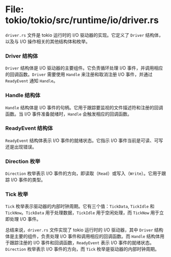 # File: tokio/tokio/src/runtime/io/driver.rs

`driver.rs` 文件是 tokio 运行时的 I/O 驱动器的实现。它定义了 `Driver` 结构体，以及与 I/O 操作相关的其他结构体和枚举。

### Driver 结构体
`Driver` 结构体是 I/O 驱动器的主要组件。它负责循环处理 I/O 事件，并调用相应的回调函数。`Driver` 需要使用 `Handle` 来注册和取消注册 I/O 事件，并通过 `ReadyEvent` 通知 `Handle`。

### Handle 结构体
`Handle` 结构体是 I/O 事件的句柄。它用于跟踪要监视的文件描述符和注册的回调函数。当 I/O 事件准备就绪时，`Handle` 会触发相应的回调函数。

### ReadyEvent 结构体
`ReadyEvent` 结构体表示 I/O 事件的就绪状态。它指示 I/O 事件当前是可读、可写还是出现错误。

### Direction 枚举
`Direction` 枚举表示 I/O 事件的方向，即读取（`Read`）或写入（`Write`）。它用于跟踪 I/O 事件的类型。

### Tick 枚举
`Tick` 枚举表示驱动器的内部时钟周期。它有三个值：`TickData`, `TickIdle` 和 `TickNow`。`TickData` 用于处理数据，`TickIdle` 用于空闲处理，而 `TickNow` 用于立即处理 I/O 事件。

总结来说，`driver.rs` 文件实现了 tokio 运行时的 I/O 驱动器，其中 `Driver` 结构体是主要的组件，负责处理 I/O 事件和调用相应的回调函数。而 `Handle` 结构体用于跟踪注册的 I/O 事件和回调函数，`ReadyEvent` 表示 I/O 事件的就绪状态。`Direction` 枚举表示 I/O 事件的方向，而 `Tick` 枚举是驱动器的内部时钟周期。

